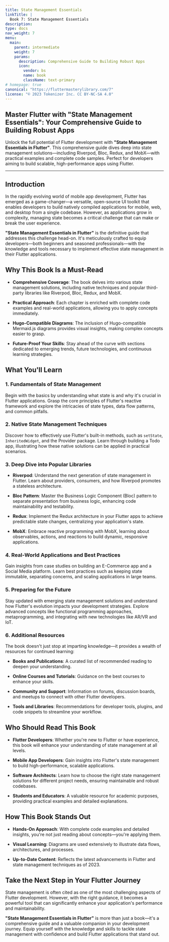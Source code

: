 ```yaml
---
title: State Management Essentials
linkTitle: |
  Book 7: State Management Essentials
description: 
type: docs
nav_weight: 7
menu:
  main:
    parent: intermediate
    weight: 7
    params:
      description: Comprehensive Guide to Building Robust Apps
      icon:
        vendor: bs
        name: book
        className: text-primary
# homepage: true
canonical: "https://fluttermasterylibrary.com/7"
license: "© 2023 Tokenizer Inc. CC BY-NC-SA 4.0"
---
```


## Master Flutter with "State Management Essentials": Your Comprehensive Guide to Building Robust Apps

Unlock the full potential of Flutter development with **"State Management Essentials in Flutter"**. This comprehensive guide dives deep into state management solutions—including Riverpod, Bloc, Redux, and MobX—with practical examples and complete code samples. Perfect for developers aiming to build scalable, high-performance apps using Flutter.

---

## Introduction

In the rapidly evolving world of mobile app development, Flutter has emerged as a game-changer—a versatile, open-source UI toolkit that enables developers to build natively compiled applications for mobile, web, and desktop from a single codebase. However, as applications grow in complexity, managing state becomes a critical challenge that can make or break the user experience.

**"State Management Essentials in Flutter"** is the definitive guide that addresses this challenge head-on. It's meticulously crafted to equip developers—both beginners and seasoned professionals—with the knowledge and tools necessary to implement effective state management in their Flutter applications.

## Why This Book Is a Must-Read

- **Comprehensive Coverage**: The book delves into various state management solutions, including native techniques and popular third-party libraries like Riverpod, Bloc, Redux, and MobX.

- **Practical Approach**: Each chapter is enriched with complete code examples and real-world applications, allowing you to apply concepts immediately.

- **Hugo-Compatible Diagrams**: The inclusion of Hugo-compatible Mermaid.js diagrams provides visual insights, making complex concepts easier to grasp.

- **Future-Proof Your Skills**: Stay ahead of the curve with sections dedicated to emerging trends, future technologies, and continuous learning strategies.

## What You'll Learn

### **1. Fundamentals of State Management**

Begin with the basics by understanding what state is and why it's crucial in Flutter applications. Grasp the core principles of Flutter's reactive framework and explore the intricacies of state types, data flow patterns, and common pitfalls.

### **2. Native State Management Techniques**

Discover how to effectively use Flutter's built-in methods, such as `setState`, `InheritedWidget`, and the Provider package. Learn through building a Todo app, illustrating how these native solutions can be applied in practical scenarios.

### **3. Deep Dive into Popular Libraries**

- **Riverpod**: Understand the next generation of state management in Flutter. Learn about providers, consumers, and how Riverpod promotes a stateless architecture.

- **Bloc Pattern**: Master the Business Logic Component (Bloc) pattern to separate presentation from business logic, enhancing code maintainability and testability.

- **Redux**: Implement the Redux architecture in your Flutter apps to achieve predictable state changes, centralizing your application's state.

- **MobX**: Embrace reactive programming with MobX, learning about observables, actions, and reactions to build dynamic, responsive applications.

### **4. Real-World Applications and Best Practices**

Gain insights from case studies on building an E-Commerce app and a Social Media platform. Learn best practices such as keeping state immutable, separating concerns, and scaling applications in large teams.

### **5. Preparing for the Future**

Stay updated with emerging state management solutions and understand how Flutter's evolution impacts your development strategies. Explore advanced concepts like functional programming approaches, metaprogramming, and integrating with new technologies like AR/VR and IoT.

### **6. Additional Resources**

The book doesn't just stop at imparting knowledge—it provides a wealth of resources for continued learning:

- **Books and Publications**: A curated list of recommended reading to deepen your understanding.

- **Online Courses and Tutorials**: Guidance on the best courses to enhance your skills.

- **Community and Support**: Information on forums, discussion boards, and meetups to connect with other Flutter developers.

- **Tools and Libraries**: Recommendations for developer tools, plugins, and code snippets to streamline your workflow.

## Who Should Read This Book

- **Flutter Developers**: Whether you're new to Flutter or have experience, this book will enhance your understanding of state management at all levels.

- **Mobile App Developers**: Gain insights into Flutter's state management to build high-performance, scalable applications.

- **Software Architects**: Learn how to choose the right state management solutions for different project needs, ensuring maintainable and robust codebases.

- **Students and Educators**: A valuable resource for academic purposes, providing practical examples and detailed explanations.

## How This Book Stands Out

- **Hands-On Approach**: With complete code examples and detailed insights, you're not just reading about concepts—you're applying them.

- **Visual Learning**: Diagrams are used extensively to illustrate data flows, architectures, and processes.

- **Up-to-Date Content**: Reflects the latest advancements in Flutter and state management techniques as of 2023.

## Take the Next Step in Your Flutter Journey

State management is often cited as one of the most challenging aspects of Flutter development. However, with the right guidance, it becomes a powerful tool that can significantly enhance your application's performance and maintainability.

**"State Management Essentials in Flutter"** is more than just a book—it's a comprehensive guide and a valuable companion in your development journey. Equip yourself with the knowledge and skills to tackle state management with confidence and build Flutter applications that stand out.

